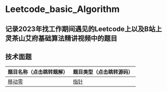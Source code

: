 # Leetcode_basic_Algorithm

## 记录2023年找工作期间遇见的Leetcode上以及B站上灵茶山艾府基础算法精讲视频中的题目

## 技术面题

| 题目名称（点击跳转题解）       | 题目类型（点击跳转源码） |
| ------------------------------ | ------------------------ |
| [移动零](题解/移动零.md)        | [指针](源码/移动零.py)                     |

